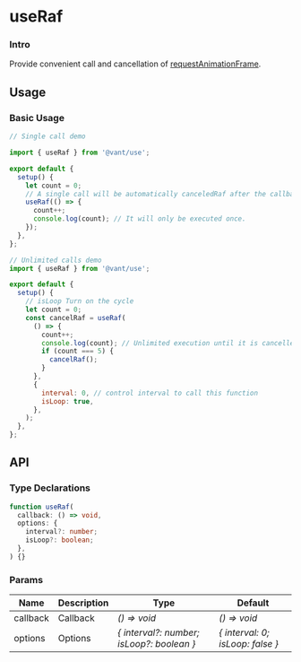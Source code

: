 # useRaf

### Intro

Provide convenient call and cancellation of [requestAnimationFrame](https://developer.mozilla.org/en-US/docs/Web/API/window/requestAnimationFrame).

## Usage

### Basic Usage

```js
// Single call demo

import { useRaf } from '@vant/use';

export default {
  setup() {
    let count = 0;
    // A single call will be automatically canceledRaf after the callback is executed.
    useRaf(() => {
      count++;
      console.log(count); // It will only be executed once.
    });
  },
};
```

```js
// Unlimited calls demo
import { useRaf } from '@vant/use';

export default {
  setup() {
    // isLoop Turn on the cycle
    let count = 0;
    const cancelRaf = useRaf(
      () => {
        count++;
        console.log(count); // Unlimited execution until it is cancelled.
        if (count === 5) {
          cancelRaf();
        }
      },
      {
        interval: 0, // control interval to call this function
        isLoop: true,
      },
    );
  },
};
```

## API

### Type Declarations

```ts
function useRaf(
  callback: () => void,
  options: {
    interval?: number;
    isLoop?: boolean;
  },
) {}
```

### Params

| Name | Description | Type | Default |
| --- | --- | --- | --- |
| callback | Callback | _() => void_ | _() => void_ |
| options | Options | _{ interval?: number; isLoop?: boolean }_ | _{ interval: 0; isLoop: false }_ |

